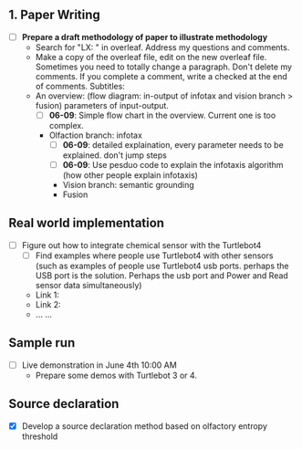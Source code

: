 ## 1. Paper Writing
* [ ] **Prepare a draft methodology of paper to illustrate methodology**
  * Search for "LX: " in overleaf. Address my questions and comments.
  * Make a copy of the overleaf file, edit on the new overleaf file. Sometimes you need to totally change a paragraph. Don't delete my comments. If you complete a comment, write a checked at the end of comments.
  Subtitles:
  * An overview: (flow diagram: in-output of infotax and vision branch > fusion) parameters of input-output.
    * [ ] **06-09**: Simple flow chart in the overview. Current one is too complex.
    * Olfaction branch: infotax
      * [ ] **06-09**: detailed explaination, every parameter needs to be explained. don't jump steps
      * [ ] **06-09**: Use pesduo code to explain the infotaxis algorithm (how other people explain infotaxis)
      * Vision branch: semantic grounding
      * Fusion
      
## Real world implementation
* [ ] Figure out how to integrate chemical sensor with the Turtlebot4  
  * [ ] Find examples where people use Turtlebot4 with other sensors (such as examples of people use Turtlebot4 usb ports. perhaps the USB port is the solution. Perhaps the usb port and Power and Read sensor data simultaneously)  
  * Link 1:  
  * Link 2:  
  * ... ...  
      
## Sample run
* [ ] Live demonstration in June 4th 10:00 AM
  * Prepare some demos with Turtlebot 3 or 4.  

## Source declaration  
* [x] Develop a source declaration method based on olfactory entropy threshold  

